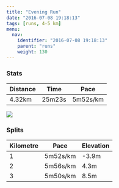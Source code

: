 ```yaml
---
title: "Evening Run"
date: "2016-07-08 19:18:13"
tags: [runs, 4-5 km]
menu:
  nav:
    identifier: "2016-07-08 19:18:13"
    parent: "runs"
    weight: 130
---
```


### Stats

| Distance | Time | Pace |
|----------|------|------|
|4.32km|25m23s|5m52s/km|

<img src='https://maps.googleapis.com/maps/api/staticmap?maptype=roadmap&path=enc:qdkeIzfwLCnJsBzA`BdAiA~BvEtVrKzRHfIdDjK`ElFdDHdCdFqB}DuDSoEiF{EaYkHuFoFmXm@eInAs@}AgArCoDkB}Y`Byk@{Iqc@jB}@GuB&key=AIzaSyAfqMeaZ1CCJFGP5cWud__oZnT_Pybg-1M&size=800x800&markers=color:yellow|label:S|53.47417,-2.25406&markers=color:green|label:F|53.47536999999999,-2.23728'>

### Splits

| Kilometre | Pace | Elevation |
|------|------|-----------|
|1|5m52s/km|-3.9m|
|2|5m56s/km|4.3m|
|3|5m50s/km|8.5m|
